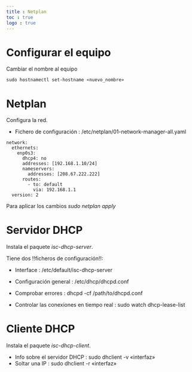 ```yaml
---
title : Netplan
toc : true
logo : true
---
```



# Configurar el equipo

Cambiar el nombre al equipo

```
sudo hostnamectl set-hostname «nuevo_nombre»
```

# Netplan

Configura la red.

- Fichero de configuración : /etc/netplan/01-network-manager-all.yaml

```
network:
  ethernets:
    enp0s3:
      dhcp4: no
      addresses: [192.168.1.10/24]
      nameservers:
        addresses: [208.67.222.222]
      routes:
        - to: default
          via: 192.168.1.1
  version: 2
```

Para aplicar los cambios *sudo netplan apply*

# Servidor DHCP

Instala el paquete *isc-dhcp-server*.


Tiene dos !!ficheros de configuración!!:

- Interface : /etc/default/isc-dhcp-server
- Configuración general : /etc/dhcp/dhcpd.conf

- Comprobar errores : dhcpd -cf /path/to/dhcpd.conf
- Controlar las conexiones en tiempo real : sudo watch dhcp-lease-list


# Cliente DHCP

Instala el paquete *isc-dhcp-client*.

- Info sobre el servidor DHCP : sudo dhclient -v «interfaz»
- Soltar una IP : sudo dhclient -r «interfaz»




